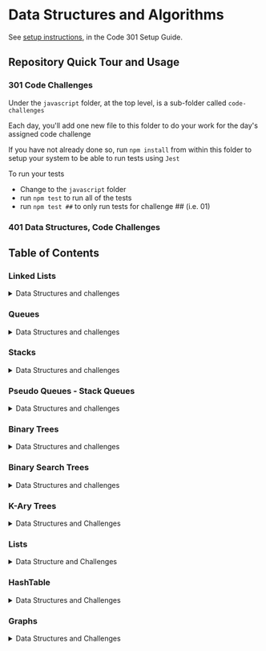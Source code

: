# Data Structures and Algorithms

See [setup instructions](https://codefellows.github.io/setup-guide/code-301/3-code-challenges), in the Code 301 Setup Guide.

## Repository Quick Tour and Usage

### 301 Code Challenges

Under the `javascript` folder, at the top level, is a sub-folder called `code-challenges`

Each day, you'll add one new file to this folder to do your work for the day's assigned code challenge

If you have not already done so, run `npm install` from within this folder to setup your system to be able to run tests using `Jest`

To run your tests

- Change to the `javascript` folder
- run `npm test` to run all of the tests
- run `npm test ##` to only run tests for challenge ## (i.e. 01)

### 401 Data Structures, Code Challenges

## Table of Contents

### Linked Lists
<details closed><summary>Data Structures and challenges</summary>
    <br>
    - <a href="python/code_challenges/list-reverse/">List reverse</a>
    <br>
    <br>
    - <a href="python/code_challenges/list-insert-shift/">List insert shift</a>
    <br>
    <br>
    - <a href="python/code_challenges/list-binary-search/">List binary search</a>
    <br>
    <br>
    - <a href="python/linked_list/">Linked lists</a>
    <br>
    <br>
    - <a href="python/linked_list/linked_list_insertions/">Linked list Insertions</a>
    <br>
   <br>
    - <a href="python/linked_list/linked_list_kth/">Linked list Kth</a>
    <br>
    <br>
    - <a href="python/linked_list/linked_list_zip/">Linked list Zip</a>
    <br>
</details>

### Queues

<details closed><summary>Data Structures and challenges</summary>
    <br>
    - <a href="python/data_structures/queue/">Queue: Basics</a>
    <br>
</details>

### Stacks

<details closed><summary>Data Structures and challenges</summary>
    <br>
    - <a href="python/data_structures/stack/">Stacks: Basics</a>
    <br>
</details>

### Pseudo Queues - Stack Queues

<details closed><summary>Data Structures and challenges</summary>
    <br>
    - <a href="python/code_challenges/stack-queue-pseudo/">PseudoQueues: Basics</a>
    <br>
    <br>
    - <a href="python/code_challenges/stack-queue-animal-shelter/">Animal Shelter</a>
    <br>
    <br>
    - <a href="python/code_challenges/stack-queue-brackets/">Brackets</a>
    <br>
</details>

### Binary Trees

<details closed><summary>Data Structures and challenges</summary>
    <br>
    - <a href="python/data_structures/binary_tree/">Binary Trees: Basics</a>
    <br>
    <br>
    - <a href="python/code_challenges/tree_breadth_first/">Binary Trees: Breadth First</a>
    <br>
    - <a href="python/code_challenges/tree_intersection/">Binary Trees: Intersection</a>
</details>


### Binary Search Trees

<details closed><summary>Data Structures and challenges</summary>
    <br>
    - <a href="python/data_structures/binary_search_tree/">Binary Search Trees: Basics</a>
    <br>

</details>

### K-Ary Trees

<details closed><summary>Data Structures and Challenges</summary>
  <br>
  - <a href="python/code_challenges/tree_fizz_buzz/">K-ary Trees: Fizz Buzz</a>
  <br>
</details>


### Lists

<details closed><summary>Data Structure and Challenges</summary>

  <br>
  - <a href="python/code_challenges/sorting/insertion/">Insertion Sort</a>
  <br>
  <br>
  - <a href="python/code_challenges/sorting/merge/">Merge Sort</a>
  <br>
  <br>
  - <a href="python/code_challenges/sorting_comparisons/">Comparison Sort</a>
  <br>

</details>

### HashTable

<details closed><summary>Data Structures and Challenges</summary>

  <br>
  - <a href="python/data_structures/hashtable/">Hash Table</a>
  <br>
  - <a href="python/code_challenges/hashtable_repeated_word/">Hash Table Repeated Word</a>
  <br>

</details>

### Graphs

<details closed><summary>Data Structures and Challenges</summary>

  <br>
  - <a href="python/data_structures/graph/">Graph</a>

</details>
